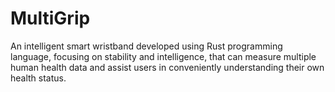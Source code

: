 # MultiGrip
An intelligent smart wristband developed using Rust programming language, focusing on stability and intelligence, that can measure multiple human health data and assist users in conveniently understanding their own health status.
